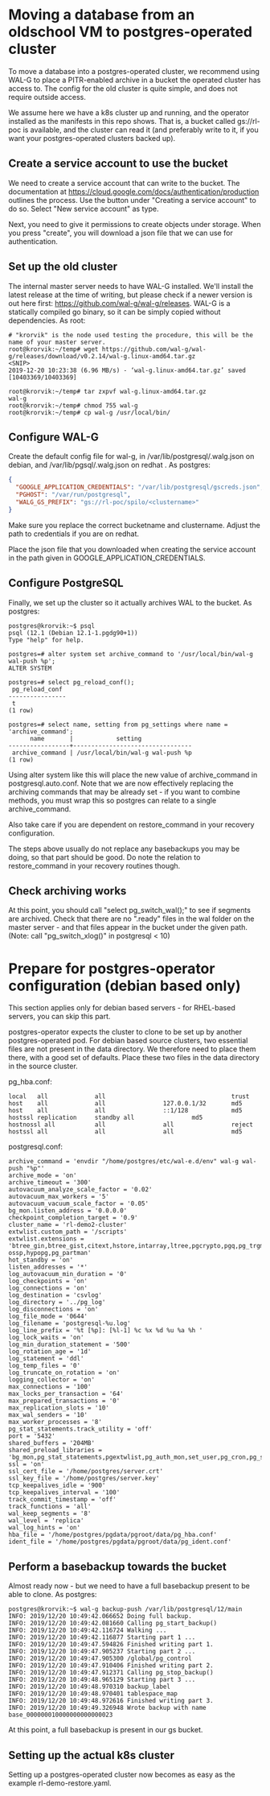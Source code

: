 # Moving a database from an oldschool VM to postgres-operated cluster

To move a database into a postgres-operated cluster, we recommend using WAL-G to place a PITR-enabled archive in a bucket the operated cluster has access to. The config for the old cluster is quite simple, and does not require outside access. 

We assume here we have a k8s cluster up and running, and the operator installed as the manifests in this repo shows. That is, a bucket called gs://rl-poc is available, and the cluster can read it (and preferably write to it, if you want your postgres-operated clusters backed up).

## Create a service account to use the bucket

We need to create a service account that can write to the bucket. The documentation at https://cloud.google.com/docs/authentication/production outlines the process. Use the button under "Creating a service account" to do so. Select "New service account" as type. 

Next, you need to give it permissions to create objects under storage. When you press "create", you will download a json file that we can use for authentication.

## Set up the old cluster

The internal master server needs to have WAL-G installed. We'll install the latest release at the time of writing, but please check if a newer version is out here first: https://github.com/wal-g/wal-g/releases. WAL-G is a statically compiled go binary, so it can be simply copied without dependencies. As root:

```console
# "krorvik" is the node used testing the procedure, this will be the name of your master server.
root@krorvik:~/temp# wget https://github.com/wal-g/wal-g/releases/download/v0.2.14/wal-g.linux-amd64.tar.gz
<SNIP>
2019-12-20 10:23:38 (6.96 MB/s) - ‘wal-g.linux-amd64.tar.gz’ saved [10403369/10403369]
 
root@krorvik:~/temp# tar zxpvf wal-g.linux-amd64.tar.gz
wal-g
root@krorvik:~/temp# chmod 755 wal-g
root@krorvik:~/temp# cp wal-g /usr/local/bin/
```

## Configure WAL-G

Create the default config file for wal-g, in /var/lib/postgresql/.walg.json on debian, and /var/lib/pgsql/.walg.json on redhat . As postgres:

```/var/lib/postgresql/.walg.json
{
  "GOOGLE_APPLICATION_CREDENTIALS": "/var/lib/postgresql/gscreds.json",
  "PGHOST": "/var/run/postgresql",
  "WALG_GS_PREFIX": "gs://rl-poc/spilo/<clustername>"
}
```

Make sure you replace the correct bucketname and clustername. Adjust the path to credentials if you are on redhat. 

Place the json file that you downloaded when creating the service account in the path given in GOOGLE_APPLICATION_CREDENTIALS. 

## Configure PostgreSQL

Finally, we set up the cluster so it actually archives WAL to the bucket. As postgres:

```console
postgres@krorvik:~$ psql
psql (12.1 (Debian 12.1-1.pgdg90+1))
Type "help" for help.
 
postgres=# alter system set archive_command to '/usr/local/bin/wal-g wal-push %p';
ALTER SYSTEM
 
postgres=# select pg_reload_conf();
 pg_reload_conf
----------------
 t
(1 row)
 
postgres=# select name, setting from pg_settings where name = 'archive_command';
      name       |            setting            
-----------------+---------------------------------
 archive_command | /usr/local/bin/wal-g wal-push %p
(1 row)
```

Using alter system like this will place the new value of archive_command in postgresql.auto.conf. Note that we are now effectively replacing the archiving commands that may be already set - if you want to combine methods, you must wrap this so postgres can relate to a single archive_command. 

Also take care if you are dependent on restore_command in your recovery configuration. 

The steps above usually do not replace any basebackups you may be doing, so that part should be good. Do note the relation to restore_command in your recovery routines though. 

## Check archiving works

At this point, you should call "select pg_switch_wal();" to see if segments are archived. Check that there are no ".ready" files in the wal folder on the master server - and that files appear in the bucket under the given path.  (Note: call "pg_switch_xlog()" in postgresql < 10)

# Prepare for postgres-operator configuration (debian based only)

This section applies only for debian based servers - for RHEL-based servers, you can skip this part. 

postgres-operator expects the cluster to clone to be set up by another postgres-operated pod. For debian based source clusters, two essential files are not present in the data directory. We therefore need to place them there, with a good set of defaults. Place these two files in the data directory in the source cluster. 

pg_hba.conf:

```
local   all             all                                   trust
host    all             all                127.0.0.1/32       md5
host    all             all                ::1/128            md5
hostssl replication     standby all                md5
hostnossl all           all                all                reject
hostssl all             all                all                md5
```

postgresql.conf:

```
archive_command = 'envdir "/home/postgres/etc/wal-e.d/env" wal-g wal-push "%p"'
archive_mode = 'on'
archive_timeout = '300'
autovacuum_analyze_scale_factor = '0.02'
autovacuum_max_workers = '5'
autovacuum_vacuum_scale_factor = '0.05'
bg_mon.listen_address = '0.0.0.0'
checkpoint_completion_target = '0.9'
cluster_name = 'rl-demo2-cluster'
extwlist.custom_path = '/scripts'
extwlist.extensions = 'btree_gin,btree_gist,citext,hstore,intarray,ltree,pgcrypto,pgq,pg_trgm,postgres_fdw,uuid-ossp,hypopg,pg_partman'
hot_standby = 'on'
listen_addresses = '*'
log_autovacuum_min_duration = '0'
log_checkpoints = 'on'
log_connections = 'on'
log_destination = 'csvlog'
log_directory = '../pg_log'
log_disconnections = 'on'
log_file_mode = '0644'
log_filename = 'postgresql-%u.log'
log_line_prefix = '%t [%p]: [%l-1] %c %x %d %u %a %h '
log_lock_waits = 'on'
log_min_duration_statement = '500'
log_rotation_age = '1d'
log_statement = 'ddl'
log_temp_files = '0'
log_truncate_on_rotation = 'on'
logging_collector = 'on'
max_connections = '100'
max_locks_per_transaction = '64'
max_prepared_transactions = '0'
max_replication_slots = '10'
max_wal_senders = '10'
max_worker_processes = '8'
pg_stat_statements.track_utility = 'off'
port = '5432'
shared_buffers = '204MB'
shared_preload_libraries = 'bg_mon,pg_stat_statements,pgextwlist,pg_auth_mon,set_user,pg_cron,pg_stat_kcache'
ssl = 'on'
ssl_cert_file = '/home/postgres/server.crt'
ssl_key_file = '/home/postgres/server.key'
tcp_keepalives_idle = '900'
tcp_keepalives_interval = '100'
track_commit_timestamp = 'off'
track_functions = 'all'
wal_keep_segments = '8'
wal_level = 'replica'
wal_log_hints = 'on'
hba_file = '/home/postgres/pgdata/pgroot/data/pg_hba.conf'
ident_file = '/home/postgres/pgdata/pgroot/data/pg_ident.conf'
```

## Perform a basebackup towards the bucket

Almost ready now - but we need to have a full basebackup present to be able to clone. As postgres:

```console
postgres@krorvik:~$ wal-g backup-push /var/lib/postgresql/12/main
INFO: 2019/12/20 10:49:42.066652 Doing full backup.
INFO: 2019/12/20 10:49:42.081660 Calling pg_start_backup()
INFO: 2019/12/20 10:49:42.116724 Walking ...
INFO: 2019/12/20 10:49:42.116877 Starting part 1 ...
INFO: 2019/12/20 10:49:47.594826 Finished writing part 1.
INFO: 2019/12/20 10:49:47.905237 Starting part 2 ...
INFO: 2019/12/20 10:49:47.905300 /global/pg_control
INFO: 2019/12/20 10:49:47.910406 Finished writing part 2.
INFO: 2019/12/20 10:49:47.912371 Calling pg_stop_backup()
INFO: 2019/12/20 10:49:48.965129 Starting part 3 ...
INFO: 2019/12/20 10:49:48.970310 backup_label
INFO: 2019/12/20 10:49:48.970401 tablespace_map
INFO: 2019/12/20 10:49:48.972616 Finished writing part 3.
INFO: 2019/12/20 10:49:49.326948 Wrote backup with name base_000000010000000000000023
```

At this point, a full basebackup is present in our gs bucket.

## Setting up the actual k8s cluster

Setting up a postgres-operated cluster now becomes as easy as the example rl-demo-restore.yaml. 


